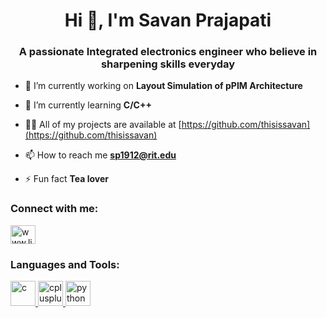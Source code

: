 <h1 align="center">Hi 👋, I'm Savan Prajapati</h1>
<h3 align="center">A passionate Integrated electronics engineer who believe in sharpening skills everyday </h3>

- 🔭 I’m currently working on **Layout Simulation of pPIM Architecture**

- 🌱 I’m currently learning **C/C++**

- 👨‍💻 All of my projects are available at [https://github.com/thisissavan](https://github.com/thisissavan)

- 📫 How to reach me **sp1912@rit.edu**

- ⚡ Fun fact **Tea lover**

<h3 align="left">Connect with me:</h3>
<p align="left">
<a href="https:/www.linkedin.com/in/psavan" target="blank"><img align="center" src="https://cdn.jsdelivr.net/npm/simple-icons@3.0.1/icons/linkedin.svg" alt="www.linkedin.com/in/psavan" height="30" width="40" /></a>
</p>

<h3 align="left">Languages and Tools:</h3>
<p align="left"> <a href="https://www.cprogramming.com/" target="_blank"> <img src="https://devicons.github.io/devicon/devicon.git/icons/c/c-original.svg" alt="c" width="40" height="40"/> </a> <a href="https://www.w3schools.com/cpp/" target="_blank"> <img src="https://devicons.github.io/devicon/devicon.git/icons/cplusplus/cplusplus-original.svg" alt="cplusplus" width="40" height="40"/> </a> <a href="https://www.python.org" target="_blank"> <img src="https://devicons.github.io/devicon/devicon.git/icons/python/python-original.svg" alt="python" width="40" height="40"/> </a> </p>

